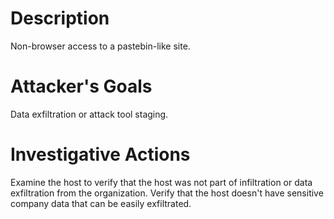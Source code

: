 # Description
Non-browser access to a pastebin-like site.
# Attacker's Goals
Data exfiltration or attack tool staging.
# Investigative Actions
Examine the host to verify that the host was not part of infiltration or data exfiltration from the organization.
Verify that the host doesn't have sensitive company data that can be easily exfiltrated.
